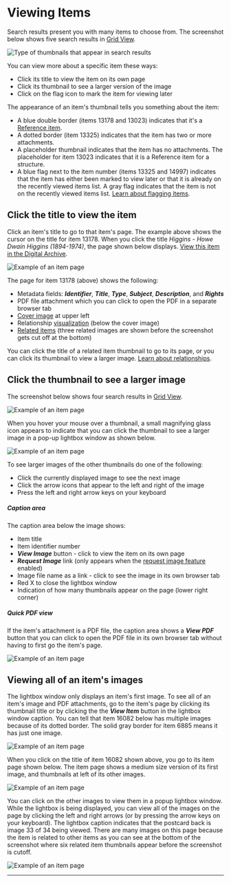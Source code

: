 # Viewing Items

Search results present you with many items to choose from. The screenshot below
shows five search results in [Grid View](/user/viewing-search-results/#grid-view).

![Type of thumbnails that appear in search results](viewing-items-1.jpg)

You can view more about a specific item these ways:

- Click its title to view the item on its own page
- Click its thumbnail to see a larger version of the image
- Click on the flag icon to mark the item for viewing later

The appearance of an item's thumbnail tells you something about the item:

-   A blue double border (items 13178 and 13023) indicates that it's
    a [Reference item](/relationships/reference-items).
-   A dotted border (item 13325) indicates that the item has two or more attachments.
-   A placeholder thumbnail indicates that the item has no attachments. The placeholder
    for item 13023 indicates that it is a Reference item for a structure.
-   A blue flag next to the item number (items 13325 and 14997) indicates that the item has either been marked to view
    later or that it is already on the recently viewed items list. A gray flag indicates that
    the item is not on the recently viewed items list. [Learn about flagging items](/user/recently-viewed).

## Click the title to view the item

Click an item's title to go to that item's page. The example above shows the cursor
on the title for item 13178. When you click the title *Higgins - Howe Dwain Higgins (1894-1974)*, the page shown below displays. [View this item in the Digital Archive](https://swhplibrary.net/digitalarchive/items/show/9165).

![Example of an item page](viewing-items-2.jpg)

The  page for item 13178 (above) shows the following:

-   Metadata fields: **_Identifier_**, **_Title_**, **_Type_**, **_Subject_**, **_Description_**, and **_Rights_**
-   PDF file attachment which you can click to open the PDF in a separate browser tab
-   [Cover image](/relationships/reference-items/#cover-images-for-reference-items) at upper left
-   Relationship [visualization](/user/viewing-related-items/#visualization) (below the cover image)
-   [Related items](/user/viewing-related-items/) (three related images are shown before the screenshot gets cut off at the bottom)

You can click the title of a related item thumbnail to go to its page, or you can click
its thumbnail to view a larger image. [Learn about relationships](/relationships/getting-started-relationships/).

## Click the thumbnail to see a larger  image
The screenshot below shows four search results in [Grid View](/user/viewing-search-results/#grid-view).

![Example of an item page](viewing-items-3.jpg)

When you hover your mouse over a thumbnail, a small magnifying glass icon appears to indicate
that you can click the thumbnail to see a larger image in a pop-up lightbox window as shown below.

![Example of an item page](viewing-items-4.jpg)

To see larger images of the other thumbnails do one of the following:

-   Click the currently displayed image to see the next image
-   Click the arrow icons that appear to the left and right of the image
-   Press the left and right arrow keys on your keyboard

##### Caption area

The caption area below the image shows:

-   Item title
-   Item identifier number
-   **_View Image_** button - click to view the item on its own page
-   **_Request Image_** link (only appears when the
    [request image feature](/plugins/avantcommon/#request-image-url-option) enabled)
-   Image file name as a link - click to see the image in its own browser tab
-   Red X to close the lightbox window
-   Indication of how many thumbnails appear on the page (lower right corner)

##### Quick PDF view

If the item's attachment is a PDF file, the caption area shows a **_View PDF_** button
that you can click to open the PDF file in its own browser tab without having to
first go the item's page.

![Example of an item page](viewing-items-5.jpg)


## Viewing all of an item's images

The lightbox window only displays an item's first image. To see all of an item's image
and PDF attachments, go to the item's page by clicking its thumbnail title or by clicking the the **_View Item_**
button in the lightbox window caption. You can tell that item 16082 below has multiple images
because of its dotted border. The solid gray border for item 6885 means it has just one image.

![Example of an item page](viewing-items-6.jpg)

When you click on the title of item 16082 shown above, you go to its item page shown below. The item
page shows a medium size version of its first image, and thumbnails at left of its other images.

![Example of an item page](viewing-items-7.jpg)

You can click on the other images to view them in a popup lightbox window. While the lightbox
is being displayed, you can view all of the images on the page by clicking the left and right
arrows (or by pressing the arrow keys on your keyboard). The lightbox caption indicates that the
postcard back is image 33 of 34 being viewed. There are many images on this page because
the item is related to other items as you can see at the bottom of the screenshot where six
related item thumbnails appear before the screenshot is cutoff.

![Example of an item page](viewing-items-8.jpg)

---